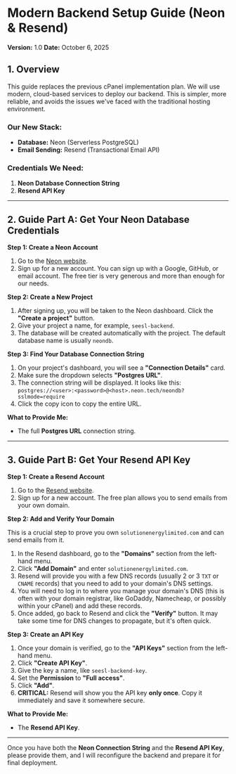 # Modern Backend Setup Guide (Neon & Resend)

**Version:** 1.0
**Date:** October 6, 2025

## 1. Overview

This guide replaces the previous cPanel implementation plan. We will use modern, cloud-based services to deploy our backend. This is simpler, more reliable, and avoids the issues we've faced with the traditional hosting environment.

### **Our New Stack:**

*   **Database:** Neon (Serverless PostgreSQL)
*   **Email Sending:** Resend (Transactional Email API)

### **Credentials We Need:**

1.  **Neon Database Connection String**
2.  **Resend API Key**

---

## 2. Guide Part A: Get Your Neon Database Credentials

**Step 1: Create a Neon Account**

1.  Go to the [Neon website](https://neon.tech).
2.  Sign up for a new account. You can sign up with a Google, GitHub, or email account. The free tier is very generous and more than enough for our needs.

**Step 2: Create a New Project**

1.  After signing up, you will be taken to the Neon dashboard. Click the **"Create a project"** button.
2.  Give your project a name, for example, `seesl-backend`.
3.  The database will be created automatically with the project. The default database name is usually `neondb`.

**Step 3: Find Your Database Connection String**

1.  On your project's dashboard, you will see a **"Connection Details"** card.
2.  Make sure the dropdown selects **"Postgres URL"**.
3.  The connection string will be displayed. It looks like this:
    `postgres://<user>:<password>@<host>.neon.tech/neondb?sslmode=require`
4.  Click the copy icon to copy the entire URL.

**What to Provide Me:**

*   The full **Postgres URL** connection string.

---

## 3. Guide Part B: Get Your Resend API Key

**Step 1: Create a Resend Account**

1.  Go to the [Resend website](https://resend.com).
2.  Sign up for a new account. The free plan allows you to send emails from your own domain.

**Step 2: Add and Verify Your Domain**

This is a crucial step to prove you own `solutionenergylimited.com` and can send emails from it.

1.  In the Resend dashboard, go to the **"Domains"** section from the left-hand menu.
2.  Click **"Add Domain"** and enter `solutionenergylimited.com`.
3.  Resend will provide you with a few DNS records (usually 2 or 3 `TXT` or `CNAME` records) that you need to add to your domain's DNS settings.
4.  You will need to log in to where you manage your domain's DNS (this is often with your domain registrar, like GoDaddy, Namecheap, or possibly within your cPanel) and add these records.
5.  Once added, go back to Resend and click the **"Verify"** button. It may take some time for DNS changes to propagate, but it's often quick.

**Step 3: Create an API Key**

1.  Once your domain is verified, go to the **"API Keys"** section from the left-hand menu.
2.  Click **"Create API Key"**.
3.  Give the key a name, like `seesl-backend-key`.
4.  Set the **Permission** to **"Full access"**.
5.  Click **"Add"**.
6.  **CRITICAL:** Resend will show you the API key **only once**. Copy it immediately and save it somewhere secure.

**What to Provide Me:**

*   The **Resend API Key**.

---

Once you have both the **Neon Connection String** and the **Resend API Key**, please provide them, and I will reconfigure the backend and prepare it for final deployment.
